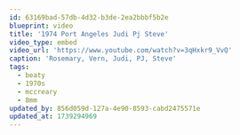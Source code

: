 ```yaml
---
id: 63169bad-57db-4d32-b3de-2ea2bbbf5b2e
blueprint: video
title: '1974 Port Angeles Judi Pj Steve'
video_type: embed
video_url: 'https://www.youtube.com/watch?v=3qHxkr9_VvQ'
caption: 'Rosemary, Vern, Judi, PJ, Steve'
tags:
  - beaty
  - 1970s
  - mccreary
  - 8mm
updated_by: 856d059d-127a-4e90-8593-cabd2475571e
updated_at: 1739294969
---
```

